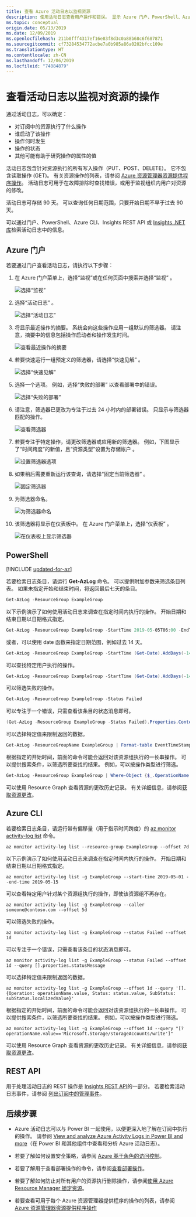 ```yaml
---
title: 查看 Azure 活动日志以监视资源
description: 使用活动日志查看用户操作和错误。 显示 Azure 门户、PowerShell、Azure CLI 和 REST。
ms.topic: conceptual
origin.date: 05/13/2019
ms.date: 12/09/2019
ms.openlocfilehash: 211b0fff4317ef16e83f8d3c0a88b68c6f687871
ms.sourcegitcommit: cf73284534772acbe7a0b985a86a0202bfcc109e
ms.translationtype: HT
ms.contentlocale: zh-CN
ms.lasthandoff: 12/06/2019
ms.locfileid: "74884879"
---
```

# <a name="view-activity-logs-to-monitor-actions-on-resources"></a>查看活动日志以监视对资源的操作

通过活动日志，可以确定：

* 对订阅中的资源执行了什么操作
* 谁启动了该操作
* 操作何时发生
* 操作的状态
* 其他可能有助于研究操作的属性的值

活动日志包含针对资源执行的所有写入操作（PUT、POST、DELETE）。 它不包含读取操作 (GET)。 有关资源操作的列表，请参阅 [Azure 资源管理器资源提供程序操作](../role-based-access-control/resource-provider-operations.md)。 活动日志可用于在故障排除时查找错误，或用于监视组织内用户对资源的修改。

活动日志可存储 90 天。 可以查询任何日期范围，只要开始日期不早于过去 90 天。

可以通过门户、PowerShell、Azure CLI、Insights REST API 或 [Insights .NET 库](https://www.nuget.org/packages/Microsoft.Azure.Insights/)检索活动日志中的信息。

## <a name="azure-portal"></a>Azure 门户

若要通过门户查看活动日志，请执行以下步骤：

1. 在 Azure 门户菜单上，选择“监视”或在任何页面中搜索并选择“监视”   。

    ![选择“监视”](./media/resource-group-audit/select-monitor-from-menu.png)

1. 选择“活动日志”  。

    ![选择“活动日志”](./media/resource-group-audit/select-activity-log.png)

1. 将显示最近操作的摘要。 系统会向这些操作应用一组默认的筛选器。 请注意，摘要中的信息包括操作启动者和操作发生时间。

    ![查看最近操作的摘要](./media/resource-group-audit/audit-summary.png)

1. 若要快速运行一组预定义的筛选器，请选择“快速见解”  。

    ![选择“快速见解”](./media/resource-group-audit/select-quick-insights.png)

1. 选择一个选项。 例如，选择“失败的部署”  以查看部署中的错误。

    ![选择“失败的部署”](./media/resource-group-audit/select-failed-deployments.png)

1. 请注意，筛选器已更改为专注于过去 24 小时内的部署错误。 只显示与筛选器匹配的操作。

    ![查看筛选器](./media/resource-group-audit/view-filters.png)

1. 若要专注于特定操作，请更改筛选器或应用新的筛选器。 例如，下图显示了“时间跨度”的新值，且“资源类型”设置为存储帐户   。

    ![设置筛选器选项](./media/resource-group-audit/set-filter.png)

1. 如果稍后需要重新运行该查询，请选择“固定当前筛选器”  。

    ![固定筛选器](./media/resource-group-audit/pin-filters.png)

1. 为筛选器命名。

    ![为筛选器命名](./media/resource-group-audit/name-filters.png)

1. 该筛选器将显示在仪表板中。 在 Azure 门户菜单上，选择“仪表板”  。

    ![在仪表板上显示筛选器](./media/resource-group-audit/activity-log-on-dashboard.png)

<!--MOONCAKE: Not Available on **Change history (Preview)**-->

## <a name="powershell"></a>PowerShell

[!INCLUDE [updated-for-az](../../includes/updated-for-az.md)]

若要检索日志条目，请运行 **Get-AzLog** 命令。 可以提供附加参数来筛选条目列表。 如果未指定开始和结束时间，将返回最后七天的条目。

```powershell
Get-AzLog -ResourceGroup ExampleGroup
```

以下示例演示了如何使用活动日志来调查在指定时间内执行的操作。 开始日期和结束日期以日期格式指定。

```powershell
Get-AzLog -ResourceGroup ExampleGroup -StartTime 2019-05-05T06:00 -EndTime 2019-05-09T06:00
```

或者，可以使用 date 函数来指定日期范围，例如过去 14 天。

```powershell
Get-AzLog -ResourceGroup ExampleGroup -StartTime (Get-Date).AddDays(-14)
```

可以查找特定用户执行的操作。

```powershell
Get-AzLog -ResourceGroup ExampleGroup -StartTime (Get-Date).AddDays(-14) -Caller someone@contoso.com
```

可以筛选失败的操作。

```powershell
Get-AzLog -ResourceGroup ExampleGroup -Status Failed
```

可以专注于一个错误，只需查看该条目的状态消息即可。

```powershell
(Get-AzLog -ResourceGroup ExampleGroup -Status Failed).Properties.Content.statusMessage | ConvertFrom-Json
```

可以选择特定值来限制返回的数据。

```powershell
Get-AzLog -ResourceGroupName ExampleGroup | Format-table EventTimeStamp, Caller, @{n='Operation'; e={$_.OperationName.value}}, @{n='Status'; e={$_.Status.value}}, @{n='SubStatus'; e={$_.SubStatus.LocalizedValue}}
```

根据指定的开始时间，前面的命令可能会返回对该资源组执行的一长串操作。 可以提供搜索条件，以筛选所要查找的结果。 例如，可以按操作类型进行筛选。

```powershell
Get-AzLog -ResourceGroup ExampleGroup | Where-Object {$_.OperationName.value -eq "Microsoft.Resources/deployments/write"}
```

可以使用 Resource Graph 查看资源的更改历史记录。 有关详细信息，请参阅[获取资源更改](../governance/resource-graph/how-to/get-resource-changes.md)。

## <a name="azure-cli"></a>Azure CLI

若要检索日志条目，请运行带有偏移量（用于指示时间跨度）的 [az monitor activity-log list](https://docs.azure.cn/cli/monitor/activity-log?view=azure-cli-latest#az-monitor-activity-log-list) 命令。

```azurecli
az monitor activity-log list --resource-group ExampleGroup --offset 7d
```

以下示例演示了如何使用活动日志来调查在指定时间内执行的操作。 开始日期和结束日期以日期格式指定。

```azurecli
az monitor activity-log list -g ExampleGroup --start-time 2019-05-01 --end-time 2019-05-15
```

可以查看特定用户针对某个资源组执行的操作，即使该资源组不再存在。

```azurecli
az monitor activity-log list -g ExampleGroup --caller someone@contoso.com --offset 5d
```

可以筛选失败的操作。

```azurecli
az monitor activity-log list -g ExampleGroup --status Failed --offset 1d
```

可以专注于一个错误，只需查看该条目的状态消息即可。

```azurecli
az monitor activity-log list -g ExampleGroup --status Failed --offset 1d --query [].properties.statusMessage
```

可以选择特定值来限制返回的数据。

```azurecli
az monitor activity-log list -g ExampleGroup --offset 1d --query '[].{Operation: operationName.value, Status: status.value, SubStatus: subStatus.localizedValue}'
```

根据指定的开始时间，前面的命令可能会返回对该资源组执行的一长串操作。 可以提供搜索条件，以筛选所要查找的结果。 例如，可以按操作类型进行筛选。

```azurecli
az monitor activity-log list -g ExampleGroup --offset 1d --query "[?operationName.value=='Microsoft.Storage/storageAccounts/write']"
```

可以使用 Resource Graph 查看资源的更改历史记录。 有关详细信息，请参阅[获取资源更改](../governance/resource-graph/how-to/get-resource-changes.md)。

## <a name="rest-api"></a>REST API

用于处理活动日志的 REST 操作是 [Insights REST API](https://docs.microsoft.com/rest/api/monitor/)的一部分。 若要检索活动日志事件，请参阅 [列出订阅中的管理事件](https://docs.microsoft.com/rest/api/monitor/activitylogs)。

## <a name="next-steps"></a>后续步骤

* Azure 活动日志可以与 Power BI 一起使用，以便更深入地了解在订阅中执行的操作。 请参阅 [View and analyze Azure Activity Logs in Power BI and more](https://azure.microsoft.com/blog/analyze-azure-audit-logs-in-powerbi-more/)（在 Power BI 和其他组件中查看和分析 Azure 活动日志）。
* 若要了解如何设置安全策略，请参阅 [Azure 基于角色的访问控制](../role-based-access-control/role-assignments-portal.md)。
    
    <!--Not Available on * To view more details about the changes to your applications from the infrastructure layer all the way to application deployment, see [Use Application Change Analysis in Azure Monitor](../azure-monitor/app/change-analysis.md)-->
    
* 若要了解用于查看部署操作的命令，请参阅[查看部署操作](resource-manager-deployment-operations.md)。
* 若要了解如何防止对所有用户的资源执行删除操作，请参阅[使用 Azure Resource Manager 锁定资源](resource-group-lock-resources.md)。
* 若要查看可用于每个 Azure 资源管理器提供程序的操作的列表，请参阅 [Azure 资源管理器资源提供程序操作](../role-based-access-control/resource-provider-operations.md)

<!-- Update_Description: update meta properties, wording update, update link -->